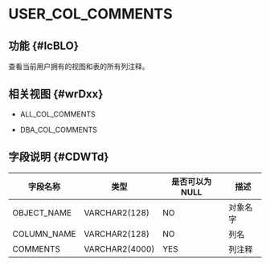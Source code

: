 USER_COL_COMMENTS 
======================================



功能 {#IcBLO}
-----------

查看当前用户拥有的视图和表的所有列注释。

相关视图 {#wrDxx}
-------------

* ALL_COL_COMMENTS

  

* DBA_COL_COMMENTS

  




字段说明 {#CDWTd}
-------------



|  **字段名称**   |     **类型**     | **是否可以为 NULL** | **描述** |
|-------------|----------------|----------------|--------|
| OBJECT_NAME | VARCHAR2(128)  | NO             | 对象名字   |
| COLUMN_NAME | VARCHAR2(128)  | NO             | 列名     |
| COMMENTS    | VARCHAR2(4000) | YES            | 列注释    |






